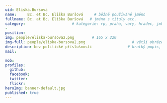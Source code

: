 ```yaml
---
uid: Eliska.Bursova
name:     Bc. et Bc. Eliška Buršová     # běžně používáné jméno
fullname: Bc. at Bc. Eliška Buršová   # jméno s tituly etc.
category:                     # kategorie: rp, praha, vary, hradec, jmk, senat
- 
position:
img: people/eliska-bursova2.png        # 165 x 220
img-full: people/eliska-bursova2.png                     # větší obrázek zobrazený na podrobném profilu
description: bez politické příslušnosti                # kratký popis, max 160 znaků
mail:

mob:         
profiles:
  github:
  facebook:       
  twitter:        
  flickr:       
heroImg: banner-default.jpg
published: true
---
```

